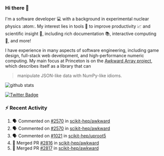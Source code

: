 ### Hi there 👋 

I'm a software developer 💻 with a background in experimental nuclear physics :atom:. My interest lies in tools :wrench: to improve productivity :chart_with_upwards_trend: and scientific insight :telescope:, including rich documentation 📚, interactive computing 🧮, and more! 

I have experience in many aspects of software engineering, including game design, full-stack web development, and high-performance numeric computing. My main focus at Princeton is on the [Awkward Array project](awkward-array.org/), which describes itself as a library that can 
> manipulate JSON-like data with NumPy-like idioms.

![github stats](https://github-readme-stats.vercel.app/api?username=agoose77&show_icons=true&hide_rank=true&hide_title=true&bg_color=30,e76445,904e95&text_color=efe3ec&icon_color=efe3ec)
<!--
**agoose77/agoose77** is a ✨ _special_ ✨ repository because its `README.md` (this file) appears on your GitHub profile.

Here are some ideas to get you started:

- 🔭 I’m currently working on ...
- 🌱 I’m currently learning ...
- 👯 I’m looking to collaborate on ...
- 🤔 I’m looking for help with ...
- 💬 Ask me about ...
- 📫 How to reach me: ...
- 😄 Pronouns: ...
- ⚡ Fun fact: ...
-->

[![Twitter Badge](https://img.shields.io/twitter/follow/agoose77?style=flat-square&logo=Twitter&logoColor=white&color=cornflowerblue)](https://twitter.com/agoose77)

### :zap: Recent Activity

<!--START_SECTION:activity-->
1. 🗣 Commented on [#2570](https://github.com/scikit-hep/awkward/pull/2570#issuecomment-1810805027) in [scikit-hep/awkward](https://github.com/scikit-hep/awkward)
2. 🗣 Commented on [#2570](https://github.com/scikit-hep/awkward/pull/2570#issuecomment-1810699576) in [scikit-hep/awkward](https://github.com/scikit-hep/awkward)
3. 🗣 Commented on [#1021](https://github.com/scikit-hep/uproot5/pull/1021#issuecomment-1810678333) in [scikit-hep/uproot5](https://github.com/scikit-hep/uproot5)
4. 🎉 Merged PR [#2816](https://github.com/scikit-hep/awkward/pull/2816) in [scikit-hep/awkward](https://github.com/scikit-hep/awkward)
5. 🎉 Merged PR [#2817](https://github.com/scikit-hep/awkward/pull/2817) in [scikit-hep/awkward](https://github.com/scikit-hep/awkward)
<!--END_SECTION:activity-->
